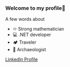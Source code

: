 ### Welcome to my profile👋

<!--
**PanKaminski/PanKaminski** is a ✨ _special_ ✨ repository because its `README.md` (this file) appears on your GitHub profile.

Here are some ideas to get you started:

- 🔭 I’m currently working on ...
- 🌱 I’m currently learning ...
- 👯 I’m looking to collaborate on ...
- 🤔 I’m looking for help with ...
- 💬 Ask me about ...
- 📫 How to reach me: ...
- 😄 Pronouns: ...
- ⚡ Fun fact: ...
-->

A few words about 
- :infinity: Strong mathematician
- :computer: .NET developer
- :camping: Traveler
- :european_castle: Archaeologist

[LinkedIn Profile](https://www.linkedin.com/in/fiodar-kaminski/ "Fiodar Kaminski")
